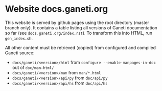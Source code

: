 Website docs.ganeti.org
=======================

This website is served by github pages using the root directory (master branch only). It contains a table listing all versions of Ganeti documentation so far (see `docs.ganeti.org/index.rst`). To transform this into HTML, run `gen_index.sh`.

All other content must be retrieved (copied) from configured and compiled Ganeti source:

* `docs/ganeti/<version>/html` from `configure --enable-manpages-in-doc` out of `doc/man-html/`
* `docs/ganeti/<version>/man` from `man/*.html`
* `docs/ganeti/<version>/api/py` from `doc/api/py`
* `docs/ganeti/<version>/api/hs` from `doc/api/hs`
